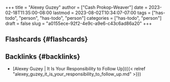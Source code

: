 +++
title = "Alexey Guzey"
author = ["Cash Prokop-Weaver"]
date = 2023-02-18T11:35:00-08:00
lastmod = 2023-08-02T10:34:07-07:00
tags = ["has-todo", "person", "has-todo", "person"]
categories = ["has-todo", "person"]
draft = false
slug = "a0155ece-92f2-4e9c-a9e6-c43c6ad86a20"
+++

## Flashcards {#flashcards}


## Backlinks {#backlinks}

-   [Alexey Guzey | It Is Your Responsibility to Follow Up]({{< relref "alexey_guzey_it_is_your_responsibility_to_follow_up.md" >}})
